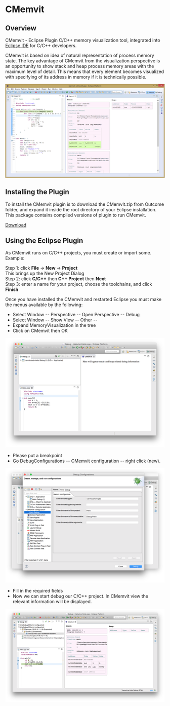 # CMemvit

## Overview

CMemvit - Eclipse Plugin C/C++ memory visualization tool, integrated into [Eclipse IDE](http://www.eclipse.org/) for C/C++ developers.

CMemvit is based on idea of natural representation of process memory state. The key advantage of CMemvit from the visualization perspective is an opportunity to show stack and heap process memory areas with the maximum level of detail. This means that every element becomes visualized with specifying of its address in memory if it is technically possible.

![alt tag](https://raw.githubusercontent.com/MaratMingazov/CMemvit/dev/images/CMemvitUserInterface.png)

## Installing the Plugin

To install the CMemvit plugin is to download the CMemvit.zip from Outcome folder, and expand it inside the root directory of your Eclipse installation. This package contains compiled versions of plugin to run CMemvit.

[Download](https://raw.githubusercontent.com/MaratMingazov/CMemvit/dev/Outcome/CMemvit.zip)


## Using the Eclipse Plugin

As CMemvit runs on C/C++ projects, you must create or import some. Example:

Step 1: click <b>File</b> -&gt; <b>New</b> -&gt; <b>Project</b><br>
This brings up the New Project Dialog<br>
Step 2: click <b>C/C++</b> then <b>C++ Project</b> then <b>Next</b><br>
Step 3: enter a name for your project, choose the toolchains, and click <b>Finish</b><br>


Once you have installed the CMemvit and restarted Eclipse you must make the menus available by the following:

* Select Window -- Perspective -- Open Perspective -- Debug
* Select Window -- Show View -- Other -- 
* Expand MemoryVisualization in the tree
* Click on CMemvit then OK

<img src="https://raw.githubusercontent.com/MaratMingazov/CMemvit/dev/images/CMemvitDebugPerspective.png" width="800">

* Please put a breakpoint 
* Go DebugConfigurations -- CMemvit configuration -- right click (new).

<img src="https://raw.githubusercontent.com/MaratMingazov/CMemvit/dev/images/CMemvitConfigurationTab.png" width="800">

* Fill in the required fields
* Now we can start debug our C/C++ project. In CMemvit view the relevant information will be displayed.

<img src="https://raw.githubusercontent.com/MaratMingazov/CMemvit/dev/images/CMemvitVisualization.png" width="800">
